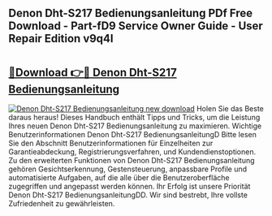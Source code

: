 ## Denon Dht-S217 Bedienungsanleitung PDf Free Download - Part-fD9 Service Owner Guide - User Repair Edition v9q4I

# <h2><a href="http://df19z8e.blite.top/?on=Denon+Dht-S217+Bedienungsanleitung">🔗Download 👉🔴 Denon Dht-S217 Bedienungsanleitung</a></h2>

[![Denon Dht-S217 Bedienungsanleitung new download](https://i.imgur.com/lujVjoI.png)](http://df19z8e.blite.top/?on=Denon+Dht-S217+Bedienungsanleitung)
Holen Sie das Beste daraus heraus! Dieses Handbuch enthält Tipps und Tricks, um die Leistung Ihres neuen Denon Dht-S217 Bedienungsanleitung zu maximieren. Wichtige Benutzerinformationen Denon Dht-S217 BedienungsanleitungD Bitte lesen Sie den Abschnitt Benutzerinformationen für Einzelheiten zur Garantieabdeckung, Registrierungsverfahren, und Kundendienstoptionen. Zu den erweiterten Funktionen von Denon Dht-S217 Bedienungsanleitung gehören Gesichtserkennung, Gestensteuerung, anpassbare Profile und automatisierte Aufgaben, auf die alle über die Benutzeroberfläche zugegriffen und angepasst werden können. Ihr Erfolg ist unsere Priorität Denon Dht-S217 BedienungsanleitungDD. Wir sind bestrebt, Ihre vollste Zufriedenheit zu gewährleisten.
